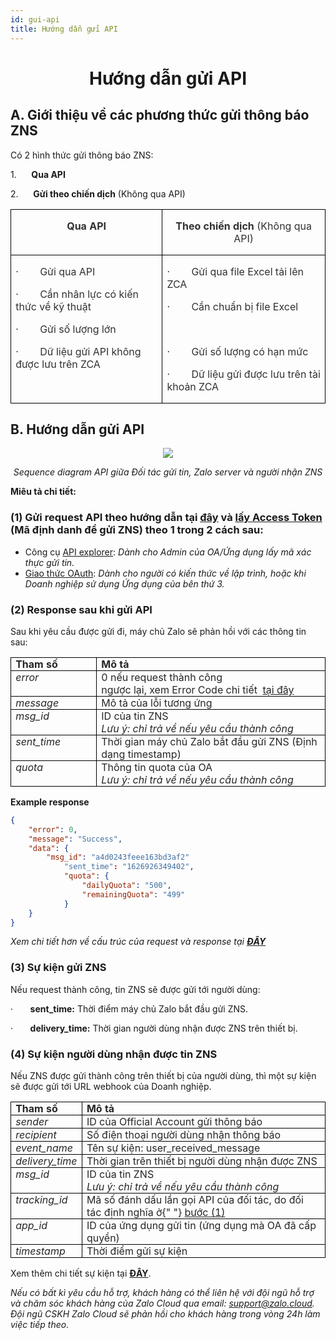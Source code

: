 ```yaml
---
id: gui-api
title: Hướng dẫn gửi API
---
```


# <p align ="center">Hướng dẫn gửi API</p>

## A. Giới thiệu về các phương thức gửi thông báo ZNS

Có 2 hình thức gửi thông báo ZNS:

1.      **Qua API**

2.      **Gửi theo chiến dịch** (Không qua API)

<div class="table" align="center">
    <table>
  <tbody>
    <tr>
      <td style="border:1.0pt solid black;height:15.0pt;padding:0in 5.4pt;vertical-align:top;width:225.75pt;">
        <p style="text-align:center;">
          <span style="color:#323130;">
            <strong>Qua API</strong>
          </span>
        </p>
      </td>
      <td style="border-bottom-style:solid;border-color:black;border-left-style:none;border-right-style:solid;border-top-style:solid;border-width:1.0pt;height:15.0pt;padding:0in 5.4pt;vertical-align:top;width:231.1pt;">
        <p style="text-align:center;">
          <span style="color:#323130;">
            <strong>Theo chiến dịch&nbsp;</strong>(Không qua API)
          </span>
        </p>
      </td>
    </tr>
    <tr>
      <td style="border-bottom-style:solid;border-color:black;border-left-style:solid;border-right-style:solid;border-top-style:none;border-width:1.0pt;height:136.5pt;padding:0in 5.4pt;vertical-align:top;width:225.75pt;">
        <p>
          <span style="color:#323130;">
            ·&nbsp;&nbsp;&nbsp;&nbsp;&nbsp;&nbsp; &nbsp;Gửi qua API
          </span>
        </p>
        <p>
          <span style="color:#323130;">
            ·&nbsp;&nbsp;&nbsp;&nbsp;&nbsp;&nbsp; &nbsp;Cần nhân lực có kiến
            thức về kỹ thuật&nbsp;
          </span>
        </p>
        <p>
          <span style="color:#323130;">
            ·&nbsp;&nbsp;&nbsp;&nbsp;&nbsp;&nbsp; &nbsp;Gửi số lượng lớn&nbsp;
          </span>
        </p>
        <p>
          <span style="color:#323130;">
            ·&nbsp;&nbsp;&nbsp;&nbsp;&nbsp;&nbsp; &nbsp;Dữ liệu gửi API không
            được lưu trên ZCA
          </span>
        </p>
      </td>
      <td style="border-bottom:1.0pt solid black;border-left-style:none;border-right:1.0pt solid black;border-top-style:none;height:136.5pt;padding:0in 5.4pt;vertical-align:top;width:231.1pt;">
        <p>
          <span style="color:#323130;">
            ·&nbsp;&nbsp;&nbsp;&nbsp;&nbsp;&nbsp; &nbsp;Gửi qua file Excel tải
            lên ZCA
          </span>
        </p>
        <p>
          <span style="color:#323130;">
            ·&nbsp;&nbsp;&nbsp;&nbsp;&nbsp;&nbsp; &nbsp;Cần chuẩn bị file
            Excel&nbsp;
          </span>
        </p>
        <p style="margin-left:.5in;">
          <span style="color:#323130;">&nbsp;</span>
        </p>
        <p>
          <span style="color:#323130;">
            ·&nbsp;&nbsp;&nbsp;&nbsp;&nbsp;&nbsp; &nbsp;Gửi số lượng có hạn mức
          </span>
        </p>
        <p>
          <span style="color:#323130;">
            ·&nbsp;&nbsp;&nbsp;&nbsp;&nbsp;&nbsp; &nbsp;Dữ liệu gửi được lưu
            trên tài khoản ZCA
          </span>
        </p>
      </td>
    </tr>
  </tbody>
</table>
</div>

## B. Hướng dẫn gửi API

<p align="center">
  <img src="https://stc-oa.zdn.vn/uploads/046b14d8a00bee14b617f6dc541a2bd0.png" />
</p>

_<p align="center">Sequence diagram API giữa Đối tác gửi tin, Zalo server và người nhận ZNS</p>_

**Miêu tả chi tiết:**

### **(1) Gửi request API** theo hướng dẫn tại [**đây**](https://developers.zalo.me/docs/zalo-notification-service/gui-tin-zns/gui-zns) và [**lấy Access Token**](https://stc-developers.zdn.vn/docs/v2/official-account/bat-dau/xac-thuc-va-uy-quyen-cho-ung-dung-new) (Mã định danh để gửi ZNS) theo 1 trong 2 cách sau:

- Công cụ [API explorer](https://developers.zalo.me/docs/api/official-account-api/xac-thuc-va-uy-quyen/cach-2-xac-thuc-voi-cong-cu-api-explorer/phuong-thuc-lay-oa-access-token-su-dung-cong-cu-api-explorer-post-5004): _Dành cho Admin của OA/Ứng dụng lấy mã xác thực gửi tin._
- [Giao thức OAuth](https://developers.zalo.me/docs/api/official-account-api/xac-thuc-va-uy-quyen/cach-1-xac-thuc-voi-giao-thuc-oauth/yeu-cau-cap-moi-oa-access-token-post-4307): _Dành cho người có kiến thức về lập trình, hoặc khi Doanh nghiệp sử dụng Ứng dụng của bên thứ 3._

### **(2) Response** sau khi gửi API

Sau khi yêu cầu được gửi đi, máy chủ Zalo sẽ phản hồi với các thông tin sau:

<div class="table" align="center">
    <table>
  <tbody>
    <tr>
      <td style="border:1.0pt solid black;height:15.0pt;padding:0in 5.4pt;vertical-align:top;width:103.5pt;">
        <span style="color:#262626;">
          <strong>Tham số</strong>
        </span>
      </td>
      <td style="border-bottom-style:solid;border-color:black;border-left-style:none;border-right-style:solid;border-top-style:solid;border-width:1.0pt;height:15.0pt;padding:0in 5.4pt;vertical-align:top;width:328.0pt;">
        <span style="color:#262626;">
          <strong>Mô tả</strong>
        </span>
      </td>
    </tr>
    <tr>
      <td style="border-bottom-style:solid;border-color:black;border-left-style:solid;border-right-style:solid;border-top-style:none;border-width:1.0pt;height:15.0pt;padding:0in 5.4pt;vertical-align:top;width:103.5pt;">
        <span style="color:#262626;">
          <i>error</i>
        </span>
      </td>
      <td style="border-bottom:1.0pt solid black;border-left-style:none;border-right:1.0pt solid black;border-top-style:none;height:15.0pt;padding:0in 5.4pt;vertical-align:top;width:328.0pt;">
        <span style="color:#262626;">0 nếu request thành công</span>
        <br />
        <span style="color:#262626;">
          ngược lại, xem Error Code chi tiết&nbsp;
        </span>
        <a
          target="_blank"
          rel="noopener noreferrer"
          href="https://developers.zalo.me/docs/api/zalo-notification-service-api/phu-luc/bang-ma-loi-post-5233"
        >
          <span style="color:#262626;">tại đây</span>
        </a>
      </td>
    </tr>
    <tr>
      <td style="border-bottom-style:solid;border-color:black;border-left-style:solid;border-right-style:solid;border-top-style:none;border-width:1.0pt;height:15.0pt;padding:0in 5.4pt;vertical-align:top;width:103.5pt;">
        <span style="color:#262626;">
          <i>message</i>
        </span>
      </td>
      <td style="border-bottom:1.0pt solid black;border-left-style:none;border-right:1.0pt solid black;border-top-style:none;height:15.0pt;padding:0in 5.4pt;vertical-align:top;width:328.0pt;">
        <span style="color:#262626;">Mô tả của lỗi tương ứng</span>
      </td>
    </tr>
    <tr>
      <td style="border-bottom-style:solid;border-color:black;border-left-style:solid;border-right-style:solid;border-top-style:none;border-width:1.0pt;height:15.0pt;padding:0in 5.4pt;vertical-align:top;width:103.5pt;">
        <span style="color:#262626;">
          <i>msg_id</i>
        </span>
      </td>
      <td style="border-bottom:1.0pt solid black;border-left-style:none;border-right:1.0pt solid black;border-top-style:none;height:15.0pt;padding:0in 5.4pt;vertical-align:top;width:328.0pt;">
        <span style="color:#262626;">ID của tin ZNS</span>
        <br />
        <span style="color:#262626;">
          <i>Lưu ý: chỉ trả về nếu yêu cầu thành công</i>
        </span>
      </td>
    </tr>
    <tr>
      <td style="border-bottom-style:solid;border-color:black;border-left-style:solid;border-right-style:solid;border-top-style:none;border-width:1.0pt;height:15.0pt;padding:0in 5.4pt;vertical-align:top;width:103.5pt;">
        <span style="color:#262626;">
          <i>sent_time</i>
        </span>
      </td>
      <td style="border-bottom:1.0pt solid black;border-left-style:none;border-right:1.0pt solid black;border-top-style:none;height:15.0pt;padding:0in 5.4pt;vertical-align:top;width:328.0pt;">
        <span style="color:#262626;">
          Thời gian máy chủ Zalo bắt đầu gửi ZNS (Định dạng timestamp)
        </span>
      </td>
    </tr>
    <tr>
      <td style="border-bottom-style:solid;border-color:black;border-left-style:solid;border-right-style:solid;border-top-style:none;border-width:1.0pt;height:15.0pt;padding:0in 5.4pt;vertical-align:top;width:103.5pt;">
        <span style="color:#262626;">
          <i>quota</i>
        </span>
      </td>
      <td style="border-bottom:1.0pt solid black;border-left-style:none;border-right:1.0pt solid black;border-top-style:none;height:15.0pt;padding:0in 5.4pt;vertical-align:top;width:328.0pt;">
        <span style="color:#262626;">Thông tin quota của OA</span>
        <br />
        <span style="color:#262626;">
          <i>Lưu ý: chỉ trả về nếu yêu cầu thành công</i>
        </span>
      </td>
    </tr>
  </tbody>
</table>
</div>

**Example response**

```json
{
    "error": 0,
    "message": "Success",
    "data": {
        "msg_id": "a4d0243feee163bd3af2"
            "sent_time": "1626926349402",
            "quota": {
                "dailyQuota": "500",
                "remainingQuota": "499"
            }
    }
}
```

_Xem chi tiết hơn về cấu trúc của request và response tại [**ĐÂY**](https://developers.zalo.me/docs/api/zalo-notification-service-api/gui-zns/gui-zns-post-5208)_

### **(3) Sự kiện gửi ZNS** [](https://zalo.cloud/zns/guidelines/zns-api#3-s%E1%BB%B1-ki%E1%BB%87n-g%E1%BB%ADi-zns)

Nếu request thành công, tin ZNS sẽ được gửi tới người dùng:

·       **sent_time:** Thời điểm máy chủ Zalo bắt đầu gửi ZNS.

·       **delivery_time:** Thời gian người dùng nhận được ZNS trên thiết bị.

### **(4) Sự kiện người dùng nhận được tin ZNS** [](https://zalo.cloud/zns/guidelines/zns-api#4-s%E1%BB%B1-ki%E1%BB%87n-ng%C6%B0%E1%BB%9Di-d%C3%B9ng-nh%E1%BA%ADn-%C4%91%C6%B0%E1%BB%A3c-tin-zns)

Nếu ZNS được gửi thành công trên thiết bị của người dùng, thì một sự kiện sẽ được gửi tới URL webhook của Doanh nghiệp.

<div class="table" align="center">
    <table>
  <tbody>
    <tr>
      <td style="border:1.0pt solid black;height:15.0pt;padding:0in 5.4pt;vertical-align:top;width:72.8pt;">
        <span style="color:#262626;">
          <strong>Tham số</strong>
        </span>
      </td>
      <td style="border-bottom-style:solid;border-color:black;border-left-style:none;border-right-style:solid;border-top-style:solid;border-width:1.0pt;height:15.0pt;padding:0in 5.4pt;vertical-align:top;width:377.95pt;">
        <span style="color:#262626;">
          <strong>Mô tả</strong>
        </span>
      </td>
    </tr>
    <tr>
      <td style="border-bottom-style:solid;border-color:black;border-left-style:solid;border-right-style:solid;border-top-style:none;border-width:1.0pt;height:15.0pt;padding:0in 5.4pt;vertical-align:top;width:72.8pt;">
        <span style="color:#262626;">
          <i>sender</i>
        </span>
      </td>
      <td style="border-bottom:1.0pt solid black;border-left-style:none;border-right:1.0pt solid black;border-top-style:none;height:15.0pt;padding:0in 5.4pt;vertical-align:top;width:377.95pt;">
        <span style="color:#262626;">
          ID của Official Account gửi thông báo
        </span>
      </td>
    </tr>
    <tr>
      <td style="border-bottom-style:solid;border-color:black;border-left-style:solid;border-right-style:solid;border-top-style:none;border-width:1.0pt;height:15.0pt;padding:0in 5.4pt;vertical-align:top;width:72.8pt;">
        <span style="color:#262626;">
          <i>recipient</i>
        </span>
      </td>
      <td style="border-bottom:1.0pt solid black;border-left-style:none;border-right:1.0pt solid black;border-top-style:none;height:15.0pt;padding:0in 5.4pt;vertical-align:top;width:377.95pt;">
        <span style="color:#262626;">
          Số điện thoại người dùng nhận thông báo
        </span>
      </td>
    </tr>
    <tr>
      <td style="border-bottom-style:solid;border-color:black;border-left-style:solid;border-right-style:solid;border-top-style:none;border-width:1.0pt;height:15.0pt;padding:0in 5.4pt;vertical-align:top;width:72.8pt;">
        <span style="color:#262626;">
          <i>event_name</i>
        </span>
      </td>
      <td style="border-bottom:1.0pt solid black;border-left-style:none;border-right:1.0pt solid black;border-top-style:none;height:15.0pt;padding:0in 5.4pt;vertical-align:top;width:377.95pt;">
        <span style="color:#262626;">Tên sự kiện: user_received_message</span>
      </td>
    </tr>
    <tr>
      <td style="border-bottom-style:solid;border-color:black;border-left-style:solid;border-right-style:solid;border-top-style:none;border-width:1.0pt;height:15.0pt;padding:0in 5.4pt;vertical-align:top;width:72.8pt;">
        <span style="color:#262626;">
          <i>delivery_time</i>
        </span>
      </td>
      <td style="border-bottom:1.0pt solid black;border-left-style:none;border-right:1.0pt solid black;border-top-style:none;height:15.0pt;padding:0in 5.4pt;vertical-align:top;width:377.95pt;">
        <span style="color:#262626;">
          Thời gian trên thiết bị người dùng nhận được ZNS
        </span>
      </td>
    </tr>
    <tr>
      <td style="border-bottom-style:solid;border-color:black;border-left-style:solid;border-right-style:solid;border-top-style:none;border-width:1.0pt;height:15.0pt;padding:0in 5.4pt;vertical-align:top;width:72.8pt;">
        <span style="color:#262626;">
          <i>msg_id</i>
        </span>
      </td>
      <td style="border-bottom:1.0pt solid black;border-left-style:none;border-right:1.0pt solid black;border-top-style:none;height:15.0pt;padding:0in 5.4pt;vertical-align:top;width:377.95pt;">
        <span style="color:#262626;">ID của tin ZNS</span>
        <br />
        <span style="color:#262626;">
          <i>Lưu ý: chỉ trả về nếu yêu cầu thành công</i>
        </span>
      </td>
    </tr>
    <tr>
      <td style="border-bottom-style:solid;border-color:black;border-left-style:solid;border-right-style:solid;border-top-style:none;border-width:1.0pt;height:15.0pt;padding:0in 5.4pt;vertical-align:top;width:72.8pt;">
        <span style="color:#262626;">
          <i>tracking_id</i>
        </span>
      </td>
      <td style="border-bottom:1.0pt solid black;border-left-style:none;border-right:1.0pt solid black;border-top-style:none;height:15.0pt;padding:0in 5.4pt;vertical-align:top;width:377.95pt;">
        <span style="color:#262626;">
          Mã số đánh dấu lần gọi API của đối tác, do đối tác định nghĩa ở{" "}
          <u>bước (1)</u>
        </span>
      </td>
    </tr>
    <tr>
      <td style="border-bottom-style:solid;border-color:black;border-left-style:solid;border-right-style:solid;border-top-style:none;border-width:1.0pt;height:15.0pt;padding:0in 5.4pt;vertical-align:top;width:72.8pt;">
        <span style="color:#262626;">
          <i>app_id</i>
        </span>
      </td>
      <td style="border-bottom:1.0pt solid black;border-left-style:none;border-right:1.0pt solid black;border-top-style:none;height:15.0pt;padding:0in 5.4pt;vertical-align:top;width:377.95pt;">
        <span style="color:#262626;">
          ID của ứng dụng gửi tin (ứng dụng mà OA đã cấp quyền)
        </span>
      </td>
    </tr>
    <tr>
      <td style="border-bottom-style:solid;border-color:black;border-left-style:solid;border-right-style:solid;border-top-style:none;border-width:1.0pt;height:15.0pt;padding:0in 5.4pt;vertical-align:top;width:72.8pt;">
        <span style="color:#262626;">
          <i>timestamp</i>
        </span>
      </td>
      <td style="border-bottom:1.0pt solid black;border-left-style:none;border-right:1.0pt solid black;border-top-style:none;height:15.0pt;padding:0in 5.4pt;vertical-align:top;width:377.95pt;">
        <span style="color:#262626;">Thời điểm gửi sự kiện</span>
      </td>
    </tr>
  </tbody>
</table>
</div>

Xem thêm chi tiết sự kiện tại [**ĐÂY**](https://developers.zalo.me/docs/api/zalo-notification-service-api/webhook/su-kien-nguoi-dung-nhan-thong-bao-zns-post-5235).

_Nếu có bất kì yêu cầu hỗ trợ, khách hàng có thể liên hệ với đội ngũ hỗ trợ và chăm sóc khách hàng của Zalo Cloud qua email:_ [_support@zalo.cloud_](mailto:support@zalo.cloud)_. Đội ngũ CSKH Zalo Cloud sẽ phản hồi cho khách hàng trong vòng 24h làm việc tiếp theo._
